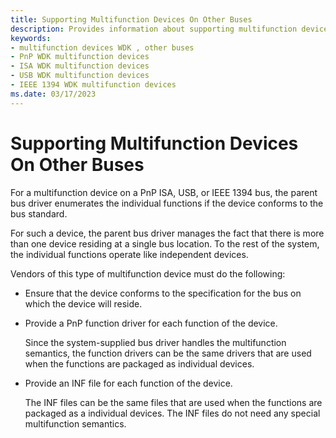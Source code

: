 ```yaml
---
title: Supporting Multifunction Devices On Other Buses
description: Provides information about supporting multifunction devices on other buses.
keywords:
- multifunction devices WDK , other buses
- PnP WDK multifunction devices
- ISA WDK multifunction devices
- USB WDK multifunction devices
- IEEE 1394 WDK multifunction devices
ms.date: 03/17/2023
---
```


# Supporting Multifunction Devices On Other Buses

For a multifunction device on a PnP ISA, USB, or IEEE 1394 bus, the parent bus driver enumerates the individual functions if the device conforms to the bus standard.

For such a device, the parent bus driver manages the fact that there is more than one device residing at a single bus location. To the rest of the system, the individual functions operate like independent devices.

Vendors of this type of multifunction device must do the following:

- Ensure that the device conforms to the specification for the bus on which the device will reside.

- Provide a PnP function driver for each function of the device.

    Since the system-supplied bus driver handles the multifunction semantics, the function drivers can be the same drivers that are used when the functions are packaged as individual devices.

- Provide an INF file for each function of the device.

    The INF files can be the same files that are used when the functions are packaged as a individual devices. The INF files do not need any special multifunction semantics.
